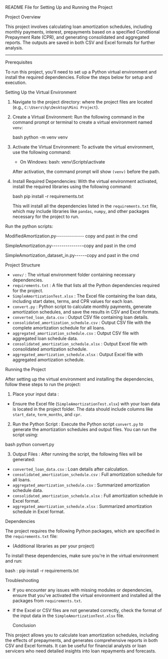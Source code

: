 README File for Setting Up and Running the Project

Project Overview

This project involves calculating loan amortization schedules, including monthly payments, interest, prepayments based on a specified Conditional Prepayment Rate (CPR), and generating consolidated and aggregated reports. The outputs are saved in both CSV and Excel formats for further analysis.

---

  Prerequisites

To run this project, you'll need to set up a Python virtual environment and install the required dependencies. Follow the steps below for setup and execution. 

Setting Up the Virtual Environment

1. Navigate to the project directory: where the project files are located (e.g., `C:\Users\hp\Desktop\Mini Project`).

2. Create a Virtual Environment:
   Run the following command in the command prompt or terminal to create a virtual environment named `venv`:

   bash   python -m venv venv
   

3. Activate the Virtual Environment:
   To activate the virtual environment, use the following command:

   - On Windows:
     bash:   venv\Scripts\activate
     
   
   After activation, the command prompt will show `(venv)` before the path.

4. Install Required Dependencies:
   With the virtual environment activated, install the required libraries using the following command:

   bash   pip install -r requirements.txt
   

   This will install all the dependencies listed in the `requirements.txt` file, which may include libraries like `pandas`, `numpy`, and other packages necessary for the project to run.

Run the python scripts: 

ModifiedAmortization.py-------------- copy and past in the cmd

SimpleAmortization.py----------------copy and past in the cmd 

SimpleAmortization_dataset_in.py------copy and past in the cmd


  Project Structure

-  `venv/` : The virtual environment folder containing necessary dependencies.
-  `requirements.txt` : A file that lists all the Python dependencies required for the project.
-  `SimpleAmortizationTest.xlsx` : The Excel file containing the loan data, including start dates, terms, and CPR values for each loan.
-  `convert.py` : Python script to calculate monthly payments, generate amortization schedules, and save the results in CSV and Excel formats.
-  `converted_loan_data.csv` : Output CSV file containing loan details.
-  `consolidated_amortization_schedule.csv` : Output CSV file with the complete amortization schedule for all loans.
-  `aggregated_amortization_schedule.csv` : Output CSV file with aggregated loan schedule data.
-  `consolidated_amortization_schedule.xlsx` : Output Excel file with consolidated amortization schedule.
-  `aggregated_amortization_schedule.xlsx` : Output Excel file with aggregated amortization schedule. 

  Running the Project

After setting up the virtual environment and installing the dependencies, follow these steps to run the project:

1.  Place your input data :
   - Ensure the Excel file (`SimpleAmortizationTest.xlsx`) with your loan data is located in the project folder. The data should include columns like `start_date`, `term_months`, and `cpr`.

2.  Run the Python Script :
   Execute the Python script `convert.py` to generate the amortization schedules and output files. You can run the script using:

   bash
   python convert.py
   

3.  Output Files :
   After running the script, the following files will be generated:
   -  `converted_loan_data.csv` : Loan details after calculation.
   -  `consolidated_amortization_schedule.csv` : Full amortization schedule for all loans.
   -  `aggregated_amortization_schedule.csv` : Summarized amortization schedule data.
   -  `consolidated_amortization_schedule.xlsx` : Full amortization schedule in Excel format.
   -  `aggregated_amortization_schedule.xlsx` : Summarized amortization schedule in Excel format. 

  Dependencies

The project requires the following Python packages, which are specified in the `requirements.txt` file:

- (Additional libraries as per your project)

To install these dependencies, make sure you're in the virtual environment and run:

bash : pip install -r requirements.txt


  Troubleshooting

- If you encounter any issues with missing modules or dependencies, ensure that you've activated the virtual environment and installed all the packages from `requirements.txt`.
- If the Excel or CSV files are not generated correctly, check the format of the input data in the `SimpleAmortizationTest.xlsx` file. 

  Conclusion

This project allows you to calculate loan amortization schedules, including the effects of prepayments, and generates comprehensive reports in both CSV and Excel formats. It can be useful for financial analysts or loan servicers who need detailed insights into loan repayments and forecasts.
